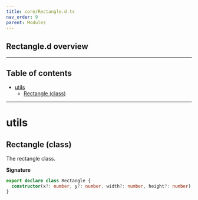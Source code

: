 ```yaml
---
title: core/Rectangle.d.ts
nav_order: 9
parent: Modules
---
```


## Rectangle.d overview

---

<h2 class="text-delta">Table of contents</h2>

- [utils](#utils)
  - [Rectangle (class)](#rectangle-class)

---

# utils

## Rectangle (class)

The rectangle class.

**Signature**

```ts
export declare class Rectangle {
  constructor(x?: number, y?: number, width?: number, height?: number)
}
```
